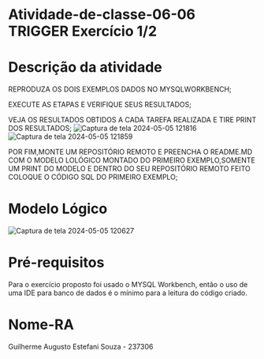 # Atividade-de-classe-06-06 TRIGGER Exercício 1/2

# Descrição da atividade

REPRODUZA OS DOIS EXEMPLOS DADOS NO MYSQLWORKBENCH;

EXECUTE AS ETAPAS E VERIFIQUE SEUS RESULTADOS;

VEJA OS RESULTADOS OBTIDOS A CADA TAREFA REALIZADA E TIRE PRINT DOS RESULTADOS;
![Captura de tela 2024-05-05 121816](https://github.com/itsguisouza/Atividade-de-classe-06-06/assets/165524574/359b62e1-837c-4830-8557-82182f713ac7)
![Captura de tela 2024-05-05 121859](https://github.com/itsguisouza/Atividade-de-classe-06-06/assets/165524574/420cdeea-0bda-455c-832c-52cecbfaea47)

POR FIM,MONTE UM REPOSITÓRIO REMOTO E PREENCHA O README.MD COM O MODELO LOLÓGICO MONTADO DO PRIMEIRO EXEMPLO,SOMENTE UM PRINT DO MODELO E DENTRO DO SEU REPOSITÓRIO REMOTO FEITO COLOQUE O CÓDIGO SQL DO PRIMEIRO EXEMPLO;

# Modelo Lógico

![Captura de tela 2024-05-05 120627](https://github.com/itsguisouza/Atividade-de-classe-06-06/assets/165524574/c5282f8a-a5f5-4cdc-a6d0-b7d9669fff85)

# Pré-requisitos

Para o exercício proposto foi usado o MYSQL Workbench, então o uso de uma IDE para banco de dados é o mínimo para a leitura do código criado.

# Nome-RA

Guilherme Augusto Estefani Souza - 237306
